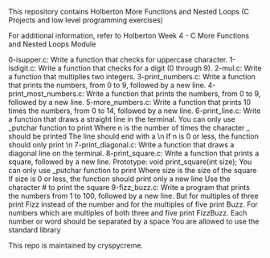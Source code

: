 This repository contains Holberton More Functions and Nested Loops (C Projects and low level programming exercises) 

For additional information, refer to Holberton Week 4 - C More Functions and Nested Loops Module 

0-isupper.c: Write a function that checks for uppercase character.
1-isdigit.c: Write a function that checks for a digit (0 through 9).
2-mul.c: Write a function that multiplies two integers.
3-print_numbers.c: Write a function that prints the numbers, from 0 to 9, followed by a new line.
4-print_most_numbers.c: Write a function that prints the numbers, from 0 to 9, followed by a new line.
5-more_numbers.c: Write a function that prints 10 times the numbers, from 0 to 14, followed by a new line.
6-print_line.c: Write a function that draws a straight line in the terminal.
				You can only use _putchar function to print
				Where n is the number of times the character _ should be printed
				The line should end with a \n
				If n is 0 or less, the function should only print \n
7-print_diagonal.c: Write a function that draws a diagonal line on the terminal.
8-print_square.c: Write a function that prints a square, followed by a new line.
				  Prototype: void print_square(int size);
				  You can only use _putchar function to print
				  Where size is the size of the square
				  If size is 0 or less, the function should print only a new line
				  Use the character # to print the square
9-fizz_buzz.c: Write a program that prints the numbers from 1 to 100, followed by a new line. But for multiples of three print Fizz instead of the number and for the multiples of five print Buzz. For numbers which are multiples of both three and five print FizzBuzz.
				Each number or word should be separated by a space
				You are allowed to use the standard library




This repo is maintained by cryspycreme. 
